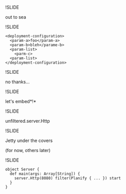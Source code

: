 !SLIDE

out to sea

!SLIDE

    <deployment-configuration>
      <param-a>foo</param-a>
      <param-b>bleh</parame-b>
      <param-list>
        <parm-c>
      <param-list>
    </deployment-configuration>

!SLIDE

no thanks...

!SLIDE

let's embed*!*

!SLIDE

unfiltered.server.Http

!SLIDE

Jetty under the covers

(for now, others later)
   
!SLIDE

    object Server {
      def main(args: Array[String]) {
        server.Http(8080) filter(Planify { ... }) start
      }
    }
